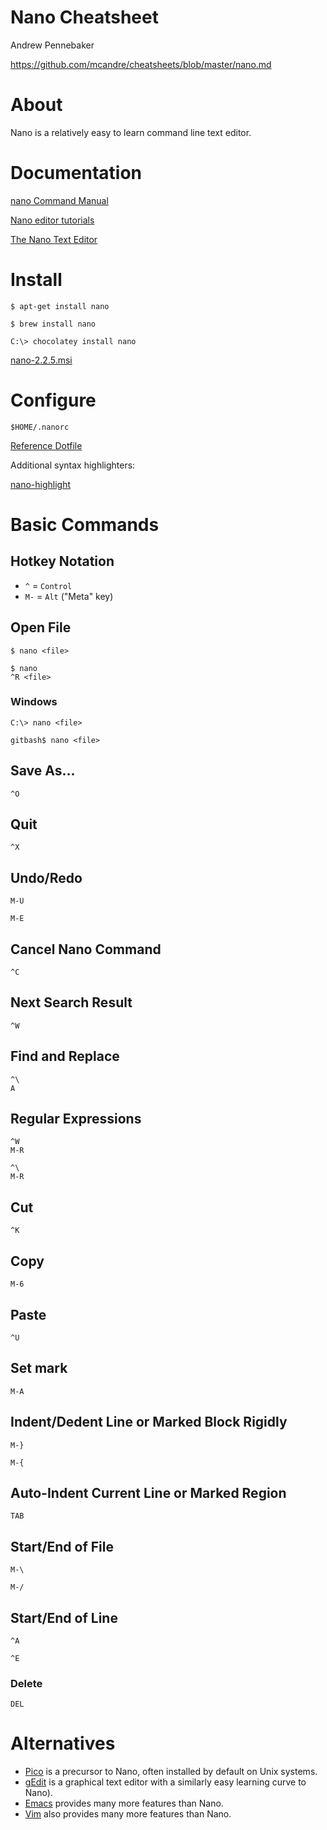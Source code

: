 # Nano Cheatsheet

Andrew Pennebaker

https://github.com/mcandre/cheatsheets/blob/master/nano.md

# About

Nano is a relatively easy to learn command line text editor.

# Documentation

[nano Command Manual](http://www.nano-editor.org/dist/v2.2/nano.html)

[Nano editor tutorials](http://www.debianadmin.com/nano-editor-tutorials.html)

[The Nano Text Editor](http://mintaka.sdsu.edu/reu/nano.html)

# Install

```
$ apt-get install nano

$ brew install nano

C:\> chocolatey install nano
```

[nano-2.2.5.msi](http://www.yellosoft.us/helpers#nano)

# Configure

```
$HOME/.nanorc
```

[Reference Dotfile](https://github.com/mcandre/dotfiles/blob/master/.nanorc)

Additional syntax highlighters:

[nano-highlight](https://github.com/serialhex/nano-highlight)

# Basic Commands

## Hotkey Notation

* `^` = `Control`
* `M-` = `Alt` ("Meta" key)

## Open File

```
$ nano <file>

$ nano
^R <file>
```

### Windows

```
C:\> nano <file>

gitbash$ nano <file>
```

## Save As...

```
^O
```

## Quit

```
^X
```

## Undo/Redo

```
M-U

M-E
```

## Cancel Nano Command

```
^C
```

## Next Search Result

```
^W
```

## Find and Replace

```
^\
A
```

## Regular Expressions

```
^W
M-R

^\
M-R
```

## Cut

```
^K
```

## Copy

```
M-6
```

## Paste

```
^U
```

## Set mark

```
M-A
```

## Indent/Dedent Line or Marked Block Rigidly

```
M-}

M-{
```

## Auto-Indent Current Line or Marked Region

```
TAB
```

## Start/End of File

```
M-\

M-/
```

## Start/End of Line

```
^A

^E
```

### Delete

```
DEL
```

# Alternatives

* [Pico](http://www.washington.edu/pine/) is a precursor to Nano, often installed by default on Unix systems.
* [gEdit](https://wiki.gnome.org/Apps/Gedit) is a graphical text editor with a similarly easy learning curve to Nano).
* [Emacs](https://github.com/mcandre/cheatsheets/blob/master/emacs.md) provides many more features than Nano.
* [Vim](https://github.com/mcandre/cheatsheets/blob/master/vim.md) also provides many more features than Nano.
